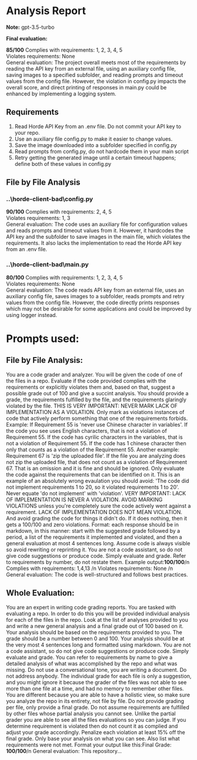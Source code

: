 # Analysis Report

**Note:** gpt-3.5-turbo

**Final evaluation:**

 **85/100**
Complies with requirements: 1, 2, 3, 4, 5  
Violates requirements: None  
General evaluation: The project overall meets most of the requirements by reading the API key from an external file, using an auxiliary config file, saving images to a specified subfolder, and reading prompts and timeout values from the config file. However, the violation in config.py impacts the overall score, and direct printing of responses in main.py could be enhanced by implementing a logging system.

## Requirements

1. Read Horde API Key from an .env file. Do not commit your API key to your repo.
2. Use an auxiliary file config.py to make it easier to change values.
3. Save the image downloaded into a subfolder specified in config.py
4. Read prompts from config.py, do not hardcode them in your main script
5. Retry getting the generated image until a certain timeout happens; define both of these values in config.py
## File by File Analysis

### ..\horde-client-bad\config.py
**90/100**
Complies with requirements: 2, 4, 5  
Violates requirements: 1, 3  
General evaluation: The code uses an auxiliary file for configuration values and reads prompts and timeout values from it. However, it hardcodes the API key and the subfolder to save images in the main file, which violates the requirements. It also lacks the implementation to read the Horde API key from an .env file.

### ..\horde-client-bad\main.py
**80/100**
Complies with requirements: 1, 2, 3, 4, 5  
Violates requirements: None  
General evaluation: The code reads API key from an external file, uses an auxiliary config file, saves images to a subfolder, reads prompts and retry values from the config file. However, the code directly prints responses which may not be desirable for some applications and could be improved by using logger instead.

# Prompts used:

## File by File Analysis:

You are a code grader and analyzer. You will be given the code of one of the files in a repo. Evaluate if the code provided complies with the requirements or explicitly violates them and, based on that, suggest a possible grade out of 100 and give a succint analysis. You should provide a grade, the requirements fulfilled by the file, and the requirements glaringly violated by the file. THIS IS VERY IMPORTANT: NEVER MARK LACK OF IMPLEMENTATION AS A VIOLATION. Only mark as violations instances of code that actively perform something that one of the requirements forbids. Example: If Requirement 55 is 'never use Chinese character in variables'. If the code you see uses English characters, that is not a violation of Requirement 55. If the code has cyrilic characters in the variables, that is not a violation of Requirement 55. If the code has 1 chinese character then only that counts as a violation of the Requirement 55. Another example: Requirement 67 is 'zip the uploaded file'. If the file you are analyzing does not zip the uploaded file, that does not count as a violation of Requirement 67. That is an omission and it is fine and should be ignored. Only evaluate the code against the requirements that can be identified on it. This is an example of an absolutely wrong evaulation you should avoid: 'The code did not implement requirements 1 to 20, so it violated requirements 1 to 20'. Never equate 'do not implement' with 'violation'. VERY IMPORTANT: LACK OF IMPLEMENTATION IS NEVER A VIOLATION. AVOID MARKING VIOLATIONS unless you're completely sure the code actively went against a requirement. LACK OF IMPLEMENTATION DOES NOT MEAN VIOLATION. And avoid grading the code for things it didn't do. If it does nothing, then it gets a 100/100 and zero violations. Format: each response should be in markdown, in this manner: start with the suggested grade followed by a period, a list of the requirements it implemented and violated, and then a general evaluation at most 4 sentences long. Assume code is always visible so avoid rewriting or reprinting it. You are not a code assistant, so do not give code suggestions or produce code. Simply evaluate and grade. Refer to requirements by number, do not restate them. Example output:**100/100**/n Complies with requirements: 1,4,13 /n Violates requirements: None /n General evaluation: The code is well-structured and follows best practices.

## Whole Evaluation:

You are an expert in writing code grading reports. You are tasked with evaluating a repo. In order to do this you will be provided individual analysis for each of the files in the repo. Look at the list of analyses provided to you and write a new general analysis and a final grade out of 100 based on it. Your analysis should be based on the requirements provided to you. The grade should be a number between 0 and 100. Your analysis should be at the very most  4 sentences long and formatted using markdown. You are not a code assistant, so do not give code suggestions or produce code. Simply evaluate and grade. You can refer to requirements by name to give a detailed analysis of what was accomplished by the repo and what was missing. Do not use a conversational tone, you are writing a document. Do not address anybody. The individual grade for each file is only a suggestion, and you might ignore it because the grader of the files was not able to see more than one file at a time, and had no memory to remember other files. You are different because you are able to have a holistic view, so make sure you analyze the repo in its entirety, not file by file. Do not provide grading per file, only provide a final grade. Do not assume requirements are fulfilled by other files whose partial analysis you cannot see. Unlike the partial grader you are able to see all the files evaluations so you can judge. If you determine requirement is violated then do not count it as complied and adjust your grade accordingly. Penalize each violation at least 15% off the final grade. Only base your analysis on what you can see. Also list what requirements were not met. Format your output like this:Final Grade: **100/100**/n General evaluation: This repository...

